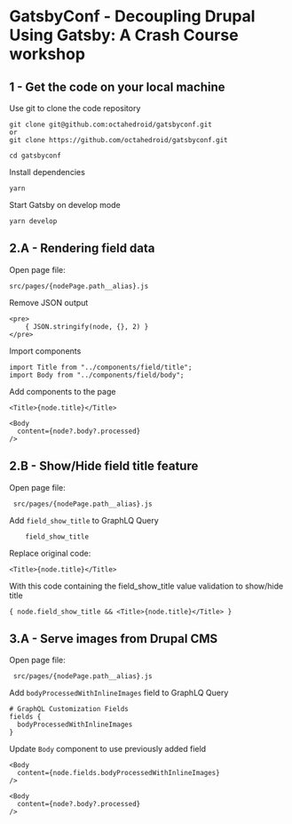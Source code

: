 # GatsbyConf - Decoupling Drupal Using Gatsby: A Crash Course workshop


## 1 - Get the code on your local machine

Use git to clone the code repository

```
git clone git@github.com:octahedroid/gatsbyconf.git 
or 
git clone https://github.com/octahedroid/gatsbyconf.git

cd gatsbyconf
``` 

Install dependencies
```
yarn 
```

Start Gatsby on develop mode
```
yarn develop
```

## 2.A - Rendering field data

Open page file:
```
src/pages/{nodePage.path__alias}.js
```

Remove JSON output
```
<pre>
    { JSON.stringify(node, {}, 2) }
</pre>
```

Import components
```
import Title from "../components/field/title";
import Body from "../components/field/body";
```

Add components to the page 
```
<Title>{node.title}</Title>

<Body
  content={node?.body?.processed}
/>
```

## 2.B - Show/Hide field title feature

Open page file:
```
 src/pages/{nodePage.path__alias}.js
```

Add `field_show_title` to GraphLQ Query
```
    field_show_title
```

Replace original code:

```
<Title>{node.title}</Title>
```

With this code containing the field_show_title value validation to show/hide title

```
{ node.field_show_title && <Title>{node.title}</Title> }
```

## 3.A - Serve images from Drupal CMS

Open page file:
```
 src/pages/{nodePage.path__alias}.js
```

Add `bodyProcessedWithInlineImages` field to GraphLQ Query
```
# GraphQL Customization Fields
fields {
  bodyProcessedWithInlineImages
}
```

Update `Body` component to use previously added field

```
<Body
  content={node.fields.bodyProcessedWithInlineImages}
/>
```



```
<Body
  content={node?.body?.processed}
/>
```
